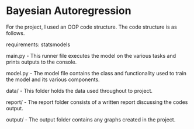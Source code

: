 # Bayesian Autoregression

For the project, I used an OOP code structure. The code structure is as follows.

requirements: statsmodels

main.py - This runner file executes the model on the various tasks and prints outputs to the console.

model.py - The model file contains the class and functionality used to train the model and its various components.

data/ - This folder holds the data used throughout to project.

report/ - The report folder consists of a written report discussing the codes output.

output/ - The output folder contains any graphs created in the project.
